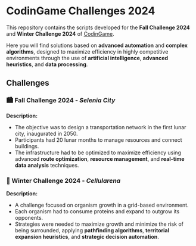 # CodinGame Challenges 2024

This repository contains the scripts developed for the **Fall Challenge 2024** and **Winter Challenge 2024** of [CodinGame](https://www.codingame.com/). 

Here you will find solutions based on **advanced automation** and **complex algorithms**, designed to maximize efficiency in highly competitive environments through the use of **artificial intelligence**, **advanced heuristics**, and **data processing**.

## Challenges

### 🏙️ Fall Challenge 2024 - *Selenia City*
**Description:**
- The objective was to design a transportation network in the first lunar city, inaugurated in 2050.
- Participants had 20 lunar months to manage resources and connect buildings.
- The infrastructure had to be optimized to maximize efficiency using advanced **route optimization**, **resource management**, and **real-time data analysis** techniques.

### 🦠 Winter Challenge 2024 - *Cellularena*
**Description:**
- A challenge focused on organism growth in a grid-based environment.
- Each organism had to consume proteins and expand to outgrow its opponents.
- Strategies were needed to maximize growth and minimize the risk of being surrounded, applying **pathfinding algorithms**, **territorial expansion heuristics**, and **strategic decision automation**.
